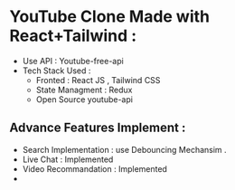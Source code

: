 # YouTube Clone Made with React+Tailwind :
  - Use API : Youtube-free-api
  - Tech Stack Used : 
      - Fronted : React JS , Tailwind CSS
      - State Managment : Redux 
      - Open Source youtube-api

##  Advance Features Implement :
  - Search Implementation : use Debouncing Mechansim .
  - Live Chat : Implemented 
  - Video Recommandation : Implemented 
  - 

